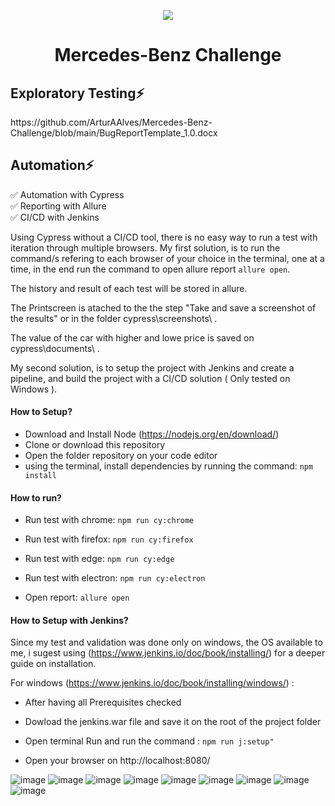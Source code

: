 
<p align="center">
  <img src="https://user-images.githubusercontent.com/60219667/205298392-ef8d1db4-f8f1-43ec-bd09-ff258026f74e.jpg" />
</p>
<h1>
  <p align="center">  Mercedes-Benz Challenge 
</h1>
 
 
 <h2>Exploratory Testing⚡</h2> 
 https://github.com/ArturAAlves/Mercedes-Benz-Challenge/blob/main/BugReportTemplate_1.0.docx
 
<h2>Automation⚡</h2> 

:white_check_mark: Automation with Cypress <br/>
:white_check_mark: Reporting with Allure<br/>
:white_check_mark: CI/CD with Jenkins <br/>

 Using Cypress without a CI/CD tool, there is no easy way to run a test with iteration through multiple browsers.
 My first solution, is to run the command/s refering to each browser of your choice in the terminal, one at a time,
 in the end run the command to open allure report `allure open`.
 
 The history and result of each test will be stored in allure.
 
 The Printscreen is atached to the the step "Take and save a screenshot of the results" or in the folder cypress\screenshots\ .
 
 The value of the car with higher and lowe price is saved on cypress\documents\ .
 
 My second solution, is to setup the project with Jenkins and create a pipeline, and build the project with a CI/CD solution ( Only tested on Windows ).

<h4>How to Setup?</h4> 

 - Download and Install Node (https://nodejs.org/en/download/)
 - Clone or download this repository 
 - Open the folder repository on your code editor
 - using the terminal, install dependencies by running the command: `npm install`
 
 <h4>How to run?</h4> 

 - Run test with chrome: `npm run cy:chrome`
 
 - Run test with firefox: `npm run cy:firefox`
 
 - Run test with edge: `npm run cy:edge`
 
 - Run test with electron: `npm run cy:electron`
 
 - Open report: `allure open`
 
 
 <h4>How to Setup with Jenkins?</h4> 
  
  Since my test and validation was done only on windows, the OS available to me,
  i sugest using (https://www.jenkins.io/doc/book/installing/) for a deeper guide on installation.
  
  For windows (https://www.jenkins.io/doc/book/installing/windows/) :

  - After having all Prerequisites checked 

  - Dowload the jenkins.war file and save it on the root of the project folder
 
  - Open terminal Run and run the command : `npm run j:setup"`
  
  - Open your browser on http://localhost:8080/

![image](https://user-images.githubusercontent.com/60219667/205745342-891fdeef-4185-4f76-9b08-19d1698e2bf4.png)
![image](https://user-images.githubusercontent.com/60219667/205745572-c48880cd-bbe8-41ca-a414-2f77acc7a5ac.png)
![image](https://user-images.githubusercontent.com/60219667/205745816-dfb0eff4-a0d4-48f8-8f6c-3a77a439befd.png)
![image](https://user-images.githubusercontent.com/60219667/205746119-398bdd78-470c-4173-be4b-bd4087b9931b.png)
![image](https://user-images.githubusercontent.com/60219667/205746168-1e267106-c9b9-44e5-a4e1-1e195e07e534.png)
![image](https://user-images.githubusercontent.com/60219667/205746310-c03999fd-503e-4f94-9fe3-499d5db2f96f.png)
![image](https://user-images.githubusercontent.com/60219667/205746486-87f2e44c-cd4f-477c-8154-447ebfcf531a.png)
![image](https://user-images.githubusercontent.com/60219667/205746659-c2fbf5a7-050e-46ae-b0a8-c82d2208e681.png)
![image](https://user-images.githubusercontent.com/60219667/205746803-0b1290f7-8ac3-49a9-87c7-beabb6cc8eb6.png)


